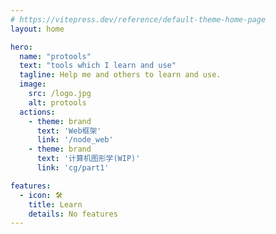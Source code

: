 ```yaml
---
# https://vitepress.dev/reference/default-theme-home-page
layout: home

hero:
  name: "protools"
  text: "tools which I learn and use"
  tagline: Help me and others to learn and use.
  image:
    src: /logo.jpg
    alt: protools
  actions:
    - theme: brand
      text: 'Web框架'
      link: '/node_web' 
    - theme: brand
      text: '计算机图形学(WIP)'
      link: 'cg/part1'

features:
  - icon: 🛠
    title: Learn 
    details: No features
---
```


